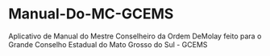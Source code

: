 # Manual-Do-MC-GCEMS
Aplicativo de Manual do Mestre Conselheiro da Ordem DeMolay feito para o Grande Conselho Estadual do Mato Grosso do Sul - GCEMS
